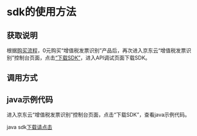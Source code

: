 # **sdk的使用方法**

## 获取说明 
根据[购买流程](../Pricing/Purchase-Process.md)，0元购买“增值税发票识别”产品后，再次进入京东云“增值税发票识别”控制台页面，点击[“下载SDK”](https://jdai.s3.cn-north-1.jdcloud-oss.com/aisdk/sdk/sdk-0.4.0.jar)，进入API调试页面下载SDK。

## 调用方式

## java示例代码
进入京东云“增值税发票识别”控制台页面，点击“下载SDK”，查看java示例代码。

java sdk[下载请点击](https://jdai.s3.cn-north-1.jdcloud-oss.com/aisdk/sdk/sdk-0.4.0.jar)


